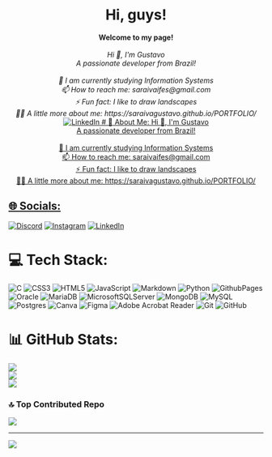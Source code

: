 <h1 align="center">Hi, guys!</h1>

<p align="center">
    <b>Welcome to my page!</b><br><br>
    <i>
        Hi 👋, I'm Gustavo<br>A passionate developer from Brazil!<br><br>🌱 I am currently studying Information Systems<br>📫 How to reach me: saraivaifes@gmail.com<br>⚡ Fun fact: I like to draw landscapes<br>👨‍💻 A little more about me: https://saraivagustavo.github.io/PORTFOLIO/
    </i><br>
    <a href=https://www.linkedin.com/in/gustavo-saraiva-222386235/>
        <img src="https://img.shields.io/badge/LinkedIn-blue?style=flat-square&logo=linkedin" alt="LinkedIn">
# 💫 About Me:
Hi 👋, I'm Gustavo<br>A passionate developer from Brazil!<br><br>🌱 I am currently studying Information Systems<br>📫 How to reach me: saraivaifes@gmail.com<br>⚡ Fun fact: I like to draw landscapes<br>👨‍💻 A little more about me: https://saraivagustavo.github.io/PORTFOLIO/


## 🌐 Socials:
[![Discord](https://img.shields.io/badge/Discord-%237289DA.svg?logo=discord&logoColor=white)](https://discord.gg/234478775176396801) [![Instagram](https://img.shields.io/badge/Instagram-%23E4405F.svg?logo=Instagram&logoColor=white)](https://instagram.com/https://www.instagram.com/saraivag10/) [![LinkedIn](https://img.shields.io/badge/LinkedIn-%230077B5.svg?logo=linkedin&logoColor=white)](https://linkedin.com/in/https://www.linkedin.com/in/gustavo-saraiva-mariano/) 

# 💻 Tech Stack:
![C](https://img.shields.io/badge/c-%2300599C.svg?style=for-the-badge&logo=c&logoColor=white) ![CSS3](https://img.shields.io/badge/css3-%231572B6.svg?style=for-the-badge&logo=css3&logoColor=white) ![HTML5](https://img.shields.io/badge/html5-%23E34F26.svg?style=for-the-badge&logo=html5&logoColor=white) ![JavaScript](https://img.shields.io/badge/javascript-%23323330.svg?style=for-the-badge&logo=javascript&logoColor=%23F7DF1E) ![Markdown](https://img.shields.io/badge/markdown-%23000000.svg?style=for-the-badge&logo=markdown&logoColor=white) ![Python](https://img.shields.io/badge/python-3670A0?style=for-the-badge&logo=python&logoColor=ffdd54) ![GithubPages](https://img.shields.io/badge/github%20pages-121013?style=for-the-badge&logo=github&logoColor=white) ![Oracle](https://img.shields.io/badge/Oracle-F80000?style=for-the-badge&logo=oracle&logoColor=white) ![MariaDB](https://img.shields.io/badge/MariaDB-003545?style=for-the-badge&logo=mariadb&logoColor=white) ![MicrosoftSQLServer](https://img.shields.io/badge/Microsoft%20SQL%20Server-CC2927?style=for-the-badge&logo=microsoft%20sql%20server&logoColor=white) ![MongoDB](https://img.shields.io/badge/MongoDB-%234ea94b.svg?style=for-the-badge&logo=mongodb&logoColor=white) ![MySQL](https://img.shields.io/badge/mysql-4479A1.svg?style=for-the-badge&logo=mysql&logoColor=white) ![Postgres](https://img.shields.io/badge/postgres-%23316192.svg?style=for-the-badge&logo=postgresql&logoColor=white) ![Canva](https://img.shields.io/badge/Canva-%2300C4CC.svg?style=for-the-badge&logo=Canva&logoColor=white) ![Figma](https://img.shields.io/badge/figma-%23F24E1E.svg?style=for-the-badge&logo=figma&logoColor=white) ![Adobe Acrobat Reader](https://img.shields.io/badge/Adobe%20Acrobat%20Reader-EC1C24.svg?style=for-the-badge&logo=Adobe%20Acrobat%20Reader&logoColor=white) ![Git](https://img.shields.io/badge/git-%23F05033.svg?style=for-the-badge&logo=git&logoColor=white) ![GitHub](https://img.shields.io/badge/github-%23121011.svg?style=for-the-badge&logo=github&logoColor=white)
# 📊 GitHub Stats:
![](https://github-readme-stats.vercel.app/api?username=saraivagustavo&theme=highcontrast&hide_border=false&include_all_commits=true&count_private=true)<br/>
![](https://github-readme-streak-stats.herokuapp.com/?user=saraivagustavo&theme=highcontrast&hide_border=false)<br/>
![](https://github-readme-stats.vercel.app/api/top-langs/?username=saraivagustavo&theme=highcontrast&hide_border=false&include_all_commits=true&count_private=true&layout=compact)

### 🔝 Top Contributed Repo
![](https://github-contributor-stats.vercel.app/api?username=saraivagustavo&limit=5&theme=highcontrast&combine_all_yearly_contributions=true)

---
[![](https://visitcount.itsvg.in/api?id=saraivagustavo&icon=0&color=12)](https://visitcount.itsvg.in)

<!-- Proudly created with GPRM ( https://gprm.itsvg.in ) -->
